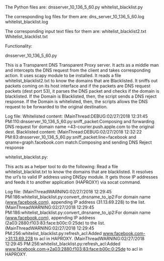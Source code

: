 The Python files are: 
dnsserver_10_136_5_60.py
whitelist_blacklist.py

The corresponding log files for them are:
dns_server_10_136_5_60.log
whitelist_blacklist.log

The corresponding input text files for them are:
whitelist_blacklist2.txt
Whitelist_blacklist.txt

Functionality:

dnsserver_10_136_5_60.py

This is a Transparent DNS Transparent Proxy server.
It acts as a middle man and intercepts the DNS request from the client and takes corresponding action.
It uses scapy module to be installed.
It reads a file whitelist_blacklist2.txt to know the domains that are Blacklisted.
It sniffs out packets coming on its host interface and if the packets are DNS request packets (dest port 53), it parses the DNS packet and checks if the domain is blacklisted. 
If the Domain is Blacklisted, then, the script sends a DNS reject response.
If the Domain is whitelisted, then, the scripts allows the DNS request to be forwarded to the original destination.

Log file:
Whitelisted content: (MainThread:DEBUG:02/27/2018 12:31:45 PM:110:dnsserver_10_136_5_60.py:sniff_packet:Composing and forwarding DNS request for domain name =43-courier.push.apple.com to the original dest.
Blacklisted content: (MainThread:DEBUG:02/27/2018 12:32:22 PM:83:dnsserver_10_136_5_60.py:sniff_packet:line=facebook and qname=graph.facebook.com match.Composing and sending DNS Reject response

whitelist_blacklist.py:

This acts as a helper tool to do the following:
Read a file whitelist_blacklist.txt to know the domains that are blacklisted.
It resolves the url’s to valid IP address using DNSpy module.
It gets those IP addresses and feeds it to another application (HAPROXY) via socat command.

Log file:
(MainThreadWARNING:02/27/2018 12:29:45 PM:186:whitelist_blacklist.py:convert_dnsname_to_ip2:For domain name (www.facebook.com), appending IP address (31.13.69.228) to the list.
(MainThreadWARNING:02/27/2018 12:29:45 PM:186:whitelist_blacklist.py:convert_dnsname_to_ip2:For domain name (www.facebook.com), appending IP address (2a03:2880:f103:83:face:b00c:0:25de) to the list.
(MainThreadWARNING:02/27/2018 12:29:45 PM:256:whitelist_blacklist.py:refresh_acl:Added www.facebook.com->31.13.69.228 to acl in HAPROXY.
(MainThreadWARNING:02/27/2018 12:29:45 PM:256:whitelist_blacklist.py:refresh_acl:Added www.facebook.com->2a03:2880:f103:83:face:b00c:0:25de to acl in HAPROXY.


